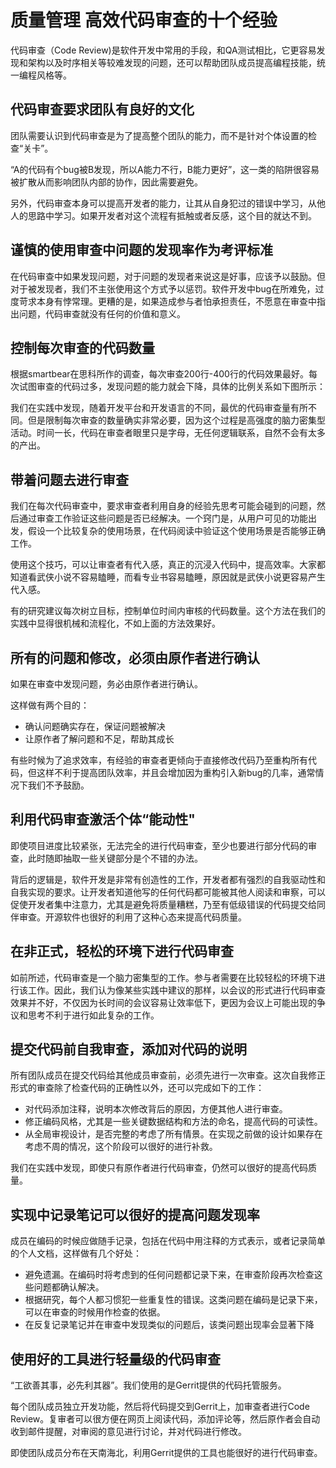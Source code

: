 # 质量管理 高效代码审查的十个经验

代码审查（Code Review)是软件开发中常用的手段，和QA测试相比，它更容易发现和架构以及时序相关等较难发现的问题，还可以帮助团队成员提高编程技能，统一编程风格等。

## 代码审查要求团队有良好的文化

团队需要认识到代码审查是为了提高整个团队的能力，而不是针对个体设置的检查“关卡”。

“A的代码有个bug被B发现，所以A能力不行，B能力更好”，这一类的陷阱很容易被扩散从而影响团队内部的协作，因此需要避免。

另外，代码审查本身可以提高开发者的能力，让其从自身犯过的错误中学习，从他人的思路中学习。如果开发者对这个流程有抵触或者反感，这个目的就达不到。

## 谨慎的使用审查中问题的发现率作为考评标准

在代码审查中如果发现问题，对于问题的发现者来说这是好事，应该予以鼓励。但对于被发现者，我们不主张使用这个方式予以惩罚。软件开发中bug在所难免，过度苛求本身有悖常理。更糟的是，如果造成参与者怕承担责任，不愿意在审查中指出问题，代码审查就没有任何的价值和意义。

## 控制每次审查的代码数量

根据smartbear在思科所作的调查，每次审查200行-400行的代码效果最好。每次试图审查的代码过多，发现问题的能力就会下降，具体的比例关系如下图所示：

我们在实践中发现，随着开发平台和开发语言的不同，最优的代码审查量有所不同。但是限制每次审查的数量确实非常必要，因为这个过程是高强度的脑力密集型活动。时间一长，代码在审查者眼里只是字母，无任何逻辑联系，自然不会有太多的产出。

## 带着问题去进行审查

我们在每次代码审查中，要求审查者利用自身的经验先思考可能会碰到的问题，然后通过审查工作验证这些问题是否已经解决。一个窍门是，从用户可见的功能出发，假设一个比较复杂的使用场景，在代码阅读中验证这个使用场景是否能够正确工作。

使用这个技巧，可以让审查者有代入感，真正的沉浸入代码中，提高效率。大家都知道看武侠小说不容易瞌睡，而看专业书容易瞌睡，原因就是武侠小说更容易产生代入感。

有的研究建议每次树立目标，控制单位时间内审核的代码数量。这个方法在我们的实践中显得很机械和流程化，不如上面的方法效果好。

## 所有的问题和修改，必须由原作者进行确认

如果在审查中发现问题，务必由原作者进行确认。

这样做有两个目的：

+ 确认问题确实存在，保证问题被解决
+ 让原作者了解问题和不足，帮助其成长

有些时候为了追求效率，有经验的审查者更倾向于直接修改代码乃至重构所有代码，但这样不利于提高团队效率，并且会增加因为重构引入新bug的几率，通常情况下我们不予鼓励。

## 利用代码审查激活个体“能动性"

即使项目进度比较紧张，无法完全的进行代码审查，至少也要进行部分代码的审查，此时随即抽取一些关键部分是个不错的办法。

背后的逻辑是，软件开发是非常有创造性的工作，开发者都有强烈的自我驱动性和自我实现的要求。让开发者知道他写的任何代码都可能被其他人阅读和审察，可以促使开发者集中注意力，尤其是避免将质量糟糕，乃至有低级错误的代码提交给同伴审查。开源软件也很好的利用了这种心态来提高代码质量。

## 在非正式，轻松的环境下进行代码审查

如前所述，代码审查是一个脑力密集型的工作。参与者需要在比较轻松的环境下进行该工作。因此，我们认为像某些实践中建议的那样，以会议的形式进行代码审查效果并不好，不仅因为长时间的会议容易让效率低下，更因为会议上可能出现的争议和思考不利于进行如此复杂的工作。

## 提交代码前自我审查，添加对代码的说明

所有团队成员在提交代码给其他成员审查前，必须先进行一次审查。这次自我修正形式的审查除了检查代码的正确性以外，还可以完成如下的工作：

+ 对代码添加注释，说明本次修改背后的原因，方便其他人进行审查。
+ 修正编码风格，尤其是一些关键数据结构和方法的命名，提高代码的可读性。
+ 从全局审视设计，是否完整的考虑了所有情景。在实现之前做的设计如果存在考虑不周的情况，这个阶段可以很好的进行补救。

我们在实践中发现，即使只有原作者进行代码审查，仍然可以很好的提高代码质量。

## 实现中记录笔记可以很好的提高问题发现率

成员在编码的时候应做随手记录，包括在代码中用注释的方式表示，或者记录简单的个人文档，这样做有几个好处：

+ 避免遗漏。在编码时将考虑到的任何问题都记录下来，在审查阶段再次检查这些问题都确认解决。
+ 根据研究，每个人都习惯犯一些重复性的错误。这类问题在编码是记录下来，可以在审查的时候用作检查的依据。
+ 在反复记录笔记并在审查中发现类似的问题后，该类问题出现率会显著下降

## 使用好的工具进行轻量级的代码审查

“工欲善其事，必先利其器”。我们使用的是Gerrit提供的代码托管服务。

每个团队成员独立开发功能，然后将代码提交到Gerrit上，加审查者进行Code Review。复审者可以很方便在网页上阅读代码，添加评论等，然后原作者会自动收到邮件提醒，对审阅的意见进行讨论，并对代码进行修改。

即使团队成员分布在天南海北，利用Gerrit提供的工具也能很好的进行代码审查。